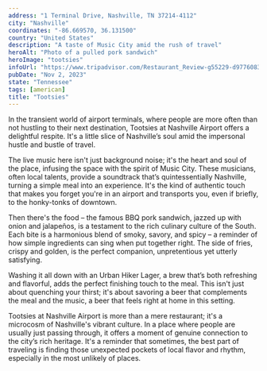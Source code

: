 ```yaml
---
address: "1 Terminal Drive, Nashville, TN 37214-4112"
city: "Nashville"
coordinates: "-86.669570, 36.131500"
country: "United States"
description: "A taste of Music City amid the rush of travel"
heroAlt: "Photo of a pulled pork sandwich"
heroImage: "tootsies"
infoUrl: "https://www.tripadvisor.com/Restaurant_Review-g55229-d9776083-Reviews-Tootsies_Orchid_Lounge-Nashville_Davidson_County_Tennessee.html"
pubDate: "Nov 2, 2023"
state: "Tennessee"
tags: [american]
title: "Tootsies"
---
```


In the transient world of airport terminals, where people are more often than not hustling to their next destination, Tootsies at Nashville Airport offers a delightful respite. It's a little slice of Nashville’s soul amid the impersonal hustle and bustle of travel.

The live music here isn't just background noise; it's the heart and soul of the place, infusing the space with the spirit of Music City. These musicians, often local talents, provide a soundtrack that’s quintessentially Nashville, turning a simple meal into an experience. It's the kind of authentic touch that makes you forget you're in an airport and transports you, even if briefly, to the honky-tonks of downtown.

Then there's the food – the famous BBQ pork sandwich, jazzed up with onion and jalapeños, is a testament to the rich culinary culture of the South. Each bite is a harmonious blend of smoky, savory, and spicy – a reminder of how simple ingredients can sing when put together right. The side of fries, crispy and golden, is the perfect companion, unpretentious yet utterly satisfying.

Washing it all down with an Urban Hiker Lager, a brew that’s both refreshing and flavorful, adds the perfect finishing touch to the meal. This isn't just about quenching your thirst; it's about savoring a beer that complements the meal and the music, a beer that feels right at home in this setting.

Tootsies at Nashville Airport is more than a mere restaurant; it's a microcosm of Nashville's vibrant culture. In a place where people are usually just passing through, it offers a moment of genuine connection to the city’s rich heritage. It's a reminder that sometimes, the best part of traveling is finding those unexpected pockets of local flavor and rhythm, especially in the most unlikely of places.
